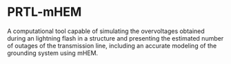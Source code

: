 # PRTL-mHEM
A computational tool capable of simulating the overvoltages obtained during an lightning flash in a structure and presenting the estimated number of outages of the transmission line, including an accurate modeling of the grounding system using mHEM.
